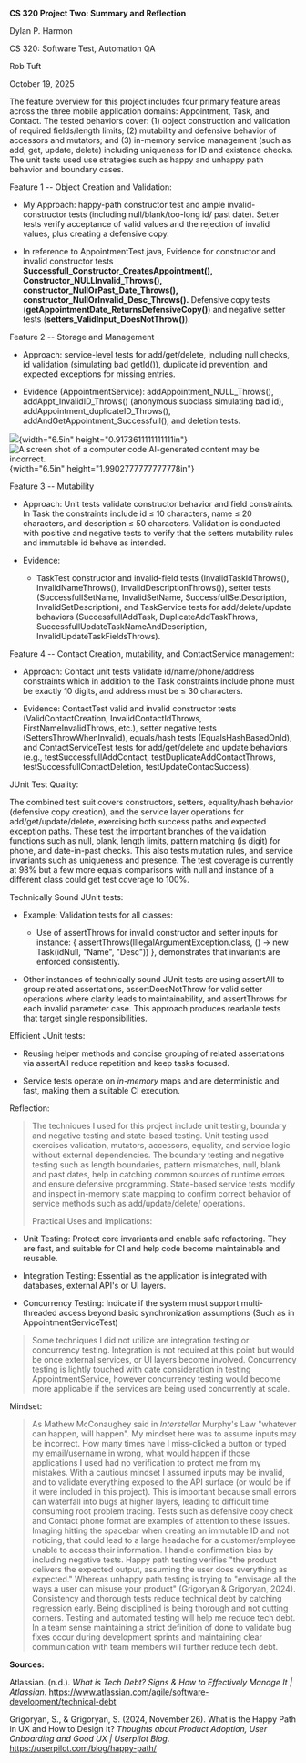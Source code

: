 **CS 320 Project Two: Summary and Reflection**

Dylan P. Harmon

CS 320: Software Test, Automation QA

Rob Tuft

October 19, 2025

The feature overview for this project includes four primary feature
areas across the three mobile application domains: Appointment, Task,
and Contact. The tested behaviors cover: (1) object construction and
validation of required fields/length limits; (2) mutability and
defensive behavior of accessors and mutators; and (3) in-memory service
management (such as add, get, update, delete) including uniqueness for
ID and existence checks. The unit tests used use strategies such as
happy and unhappy path behavior and boundary cases.

Feature 1 -- Object Creation and Validation:

- My Approach: happy-path constructor test and ample invalid-constructor
  tests (including null/blank/too-long id/ past date). Setter tests
  verify acceptance of valid values and the rejection of invalid values,
  plus creating a defensive copy.

- In reference to AppointmentTest.java, Evidence for constructor and
  invalid constructor tests
  **Successfull_Constructor_CreatesAppointment(),
  Constructor_NULLInvalid_Throws(),
  constructor_NullOrPast_Date_Throws(),
  constructor_NullOrInvalid_Desc_Throws().** Defensive copy tests
  (**getAppointmentDate_ReturnsDefensiveCopy()**) and negative setter
  tests (**setters_ValidInput_DoesNotThrow()**).

Feature 2 -- Storage and Management

- Approach: service-level tests for add/get/delete, including null
  checks, id validation (simulating bad getId()), duplicate id
  prevention, and expected exceptions for missing entries.

- Evidence (AppointmentService): addAppointment_NULL_Throws(),
  addAppt_InvalidID_Throws() (anonymous subclass simulating bad id),
  addAppointment_duplicateID_Throws(),
  addAndGetAppointment_Successfull(), and deletion tests.

![](media/image1.png){width="6.5in" height="0.9173611111111111in"}![A
screen shot of a computer code AI-generated content may be
incorrect.](media/image2.png){width="6.5in"
height="1.9902777777777778in"}

Feature 3 -- Mutability

- Approach: Unit tests validate constructor behavior and field
  constraints. In Task the constraints include id ≤ 10 characters, name
  ≤ 20 characters, and description ≤ 50 characters. Validation is
  conducted with positive and negative tests to verify that the setters
  mutability rules and immutable id behave as intended.

- Evidence:

  - TaskTest constructor and invalid-field tests (InvalidTaskIdThrows(),
    InvalidNameThrows(), InvalidDescriptionThrows()), setter tests
    (SuccessfullSetName, InvalidSetName, SuccessfullSetDescription,
    InvalidSetDescription), and TaskService tests for add/delete/update
    behaviors (SuccessfullAddTask, DuplicateAddTaskThrows,
    SuccessfullUpdateTaskNameAndDescription,
    InvalidUpdateTaskFieldsThrows).

Feature 4 -- Contact Creation, mutability, and ContactService
management:

- Approach: Contact unit tests validate id/name/phone/address
  constraints which in addition to the Task constraints include phone
  must be exactly 10 digits, and address must be ≤ 30 characters.

- Evidence: ContactTest valid and invalid constructor tests
  (ValidContactCreation, InvalidContactIdThrows, FirstNameInvalidThrows,
  etc.), setter negative tests (SettersThrowWhenInvalid), equals/hash
  tests (EqualsHashBasedOnId), and ContactServiceTest tests for
  add/get/delete and update behaviors (e.g., testSuccessfullAddContact,
  testDuplicateAddContactThrows, testSuccessfullContactDeletion,
  testUpdateContacSuccess).

JUnit Test Quality:

The combined test suit covers constructors, setters, equality/hash
behavior (defensive copy creation), and the service layer operations for
add/get/update/delete, exercising both success paths and expected
exception paths. These test the important branches of the validation
functions such as null, blank, length limits, pattern matching (is
digit) for phone, and date-in-past checks. This also tests mutation
rules, and service invariants such as uniqueness and presence. The test
coverage is currently at 98% but a few more equals comparisons with null
and instance of a different class could get test coverage to 100%.

Technically Sound JUnit tests:

- Example: Validation tests for all classes:

  - Use of assertThrows for invalid constructor and setter inputs for
    instance: { assertThrows(IllegalArgumentException.class, () → new
    Task(idNull, "Name", "Desc")) }, demonstrates that invariants are
    enforced consistently.

- Other instances of technically sound JUnit tests are using assertAll
  to group related assertations, assertDoesNotThrow for valid setter
  operations where clarity leads to maintainability, and assertThrows
  for each invalid parameter case. This approach produces readable tests
  that target single responsibilities.

Efficient JUnit tests:

- Reusing helper methods and concise grouping of related assertations
  via assertAll reduce repetition and keep tasks focused.

- Service tests operate on *in-memory* maps and are deterministic and
  fast, making them a suitable CI execution.

Reflection:

> The techniques I used for this project include unit testing, boundary
> and negative testing and state-based testing. Unit testing used
> exercises validation, mutators, accessors, equality, and service logic
> without external dependencies. The boundary testing and negative
> testing such as length boundaries, pattern mismatches, null, blank and
> past dates, help in catching common sources of runtime errors and
> ensure defensive programming. State-based service tests modify and
> inspect in-memory state mapping to confirm correct behavior of service
> methods such as add/update/delete/ operations.
>
> Practical Uses and Implications:

- Unit Testing: Protect core invariants and enable safe refactoring.
  They are fast, and suitable for CI and help code become maintainable
  and reusable.

- Integration Testing: Essential as the application is integrated with
  databases, external API's or UI layers.

- Concurrency Testing: Indicate if the system must support
  multi-threaded access beyond basic synchronization assumptions (Such
  as in AppointmentServiceTest)

> Some techniques I did not utilize are integration testing or
> concurrency testing. Integration is not required at this point but
> would be once external services, or UI layers become involved.
> Concurrency testing is lightly touched with date consideration in
> testing AppointmentService, however concurrency testing would become
> more applicable if the services are being used concurrently at scale.

Mindset:

> As Mathew McConaughey said in *Interstellar* Murphy's Law "whatever
> can happen, will happen". My mindset here was to assume inputs may be
> incorrect. How many times have I miss-clicked a button or typed my
> email/username in wrong, what would happen if those applications I
> used had no verification to protect me from my mistakes. With a
> cautious mindset I assumed inputs may be invalid, and to validate
> everything exposed to the API surface (or would be if it were included
> in this project). This is important because small errors can waterfall
> into bugs at higher layers, leading to difficult time consuming root
> problem tracing. Tests such as defensive copy check and Contact phone
> format are examples of attention to these issues. Imaging hitting the
> spacebar when creating an immutable ID and not noticing, that could
> lead to a large headache for a customer/employee unable to access
> their information. I handle confirmation bias by including negative
> tests. Happy path testing verifies "the product delivers the expected
> output, assuming the user does everything as expected." Whereas
> unhappy path testing is trying to "envisage all the ways a user can
> misuse your product" (Grigoryan & Grigoryan, 2024). Consistency and
> thorough tests reduce technical debt by catching regression early.
> Being disciplined is being thorough and not cutting corners. Testing
> and automated testing will help me reduce tech debt. In a team sense
> maintaining a strict definition of done to validate bug fixes occur
> during development sprints and maintaining clear communication with
> team members will further reduce tech debt.

**Sources:**

Atlassian. (n.d.). *What is Tech Debt? Signs & How to Effectively Manage
It \| Atlassian*.
https://www.atlassian.com/agile/software-development/technical-debt

Grigoryan, S., & Grigoryan, S. (2024, November 26). What is the Happy
Path in UX and How to Design It? *Thoughts about Product Adoption, User
Onboarding and Good UX \| Userpilot Blog*.
https://userpilot.com/blog/happy-path/
